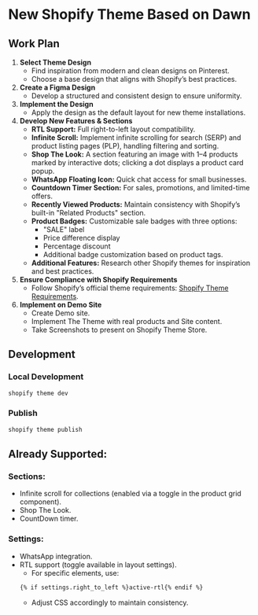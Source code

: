 # New Shopify Theme Based on Dawn

## Work Plan

1. **Select Theme Design**
   - Find inspiration from modern and clean designs on Pinterest.
   - Choose a base design that aligns with Shopify’s best practices.
2. **Create a Figma Design**
   - Develop a structured and consistent design to ensure uniformity.
3. **Implement the Design**
   - Apply the design as the default layout for new theme installations.
4. **Develop New Features & Sections**
   - **RTL Support:** Full right-to-left layout compatibility.
   - **Infinite Scroll:** Implement infinite scrolling for search (SERP) and product listing pages (PLP), handling filtering and sorting.
   - **Shop The Look:** A section featuring an image with 1–4 products marked by interactive dots; clicking a dot displays a product card popup.
   - **WhatsApp Floating Icon:** Quick chat access for small businesses.
   - **Countdown Timer Section:** For sales, promotions, and limited-time offers.
   - **Recently Viewed Products:** Maintain consistency with Shopify’s built-in "Related Products" section.
   - **Product Badges:** Customizable sale badges with three options:
     - "SALE" label
     - Price difference display
     - Percentage discount
     - Additional badge customization based on product tags.
   - **Additional Features:** Research other Shopify themes for inspiration and best practices.
5. **Ensure Compliance with Shopify Requirements**
   - Follow Shopify’s official theme requirements: [Shopify Theme Requirements](https://shopify.dev/docs/storefronts/themes/store/requirements).
6. **Implement on Demo Site**
   - Create Demo site.
   - Implement The Theme with real products and Site content.
   - Take Screenshots to present on Shopify Theme Store.



## Development

### Local Development
```sh
shopify theme dev
```
### Publish
```sh
shopify theme publish
```



## Already Supported:
### Sections:
- Infinite scroll for collections (enabled via a toggle in the product grid component).
- Shop The Look.
- CountDown timer.
### Settings:
- WhatsApp integration.
- RTL support (toggle available in layout settings).
  - For specific elements, use:
  ```sh
  {% if settings.right_to_left %}active-rtl{% endif %}  
  ```
  - Adjust CSS accordingly to maintain consistency.
